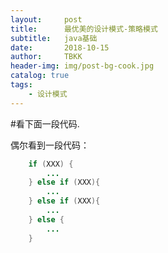 ```yaml
---
layout:     post
title:      最优美的设计模式-策略模式
subtitle:   java基础
date:       2018-10-15
author:     TBKK
header-img: img/post-bg-cook.jpg
catalog: true
tags:
    - 设计模式
---
```


#看下面一段代码.

偶尔看到一段代码：


``` java
    if (XXX) {
        ...
    } else if (XXX){
        ...
    } else if (XXX){
        ...
    } else {
        ...
    }

``` 



